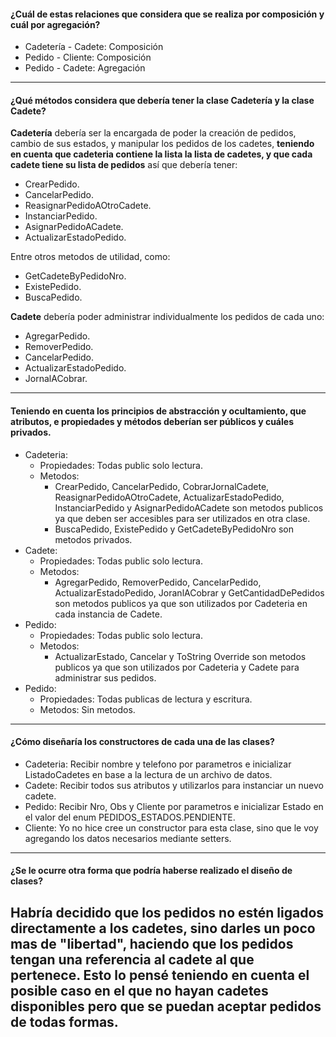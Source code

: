 #### ¿Cuál de estas relaciones que considera que se realiza por composición y cuál por agregación?
- Cadetería - Cadete: Composición
- Pedido - Cliente: Composición
- Pedido - Cadete: Agregación

----------

#### ¿Qué métodos considera que debería tener la clase Cadetería y la clase Cadete?
**Cadetería** debería ser la encargada de poder la creación de pedidos, cambio de sus estados, y manipular los pedidos de los cadetes, **teniendo en cuenta que cadeteria contiene la lista la lista de cadetes, y que cada cadete tiene su lista de pedidos** así que debería tener:
- CrearPedido.
- CancelarPedido.
- ReasignarPedidoAOtroCadete.
- InstanciarPedido.
- AsignarPedidoACadete.
- ActualizarEstadoPedido.

Entre otros metodos de utilidad, como:
- GetCadeteByPedidoNro.
- ExistePedido.
- BuscaPedido.

**Cadete** debería poder administrar individualmente los pedidos de cada uno:
- AgregarPedido.
- RemoverPedido.
- CancelarPedido.
- ActualizarEstadoPedido.
- JornalACobrar.


----------

#### Teniendo en cuenta los principios de abstracción y ocultamiento, que atributos, e propiedades y métodos deberían ser públicos y cuáles privados.

- Cadeteria:
  - Propiedades: Todas public solo lectura.
  - Metodos: 
    - CrearPedido, CancelarPedido, CobrarJornalCadete, ReasignarPedidoAOtroCadete, ActualizarEstadoPedido, InstanciarPedido y AsignarPedidoACadete son metodos publicos ya que deben ser accesibles para ser utilizados en otra clase.
    - BuscaPedido, ExistePedido y GetCadeteByPedidoNro son metodos privados.
- Cadete:
  - Propiedades: Todas public solo lectura.
  - Metodos:
    - AgregarPedido, RemoverPedido, CancelarPedido, ActualizarEstadoPedido, JoranlACobrar y GetCantidadDePedidos son metodos publicos ya que son utilizados por Cadeteria en cada instancia de Cadete.
- Pedido:
  - Propiedades: Todas public solo lectura.
  - Metodos:
    - ActualizarEstado, Cancelar y ToString Override son metodos publicos ya que son utilizados por Cadeteria y Cadete para administrar sus pedidos.
- Pedido:
  - Propiedades: Todas publicas de lectura y escritura.
  - Metodos: Sin metodos.
----------

#### ¿Cómo diseñaría los constructores de cada una de las clases?
- Cadeteria: Recibir nombre y telefono por parametros e inicializar ListadoCadetes en base a la lectura de un archivo de datos.
- Cadete: Recibir todos sus atributos y utilizarlos para instanciar un nuevo cadete.
- Pedido: Recibir Nro, Obs y Cliente por parametros e inicializar Estado en el valor del enum PEDIDOS_ESTADOS.PENDIENTE.
- Cliente: Yo no hice cree un constructor para esta clase, sino que le voy agregando los datos necesarios mediante setters.
----------

#### ¿Se le ocurre otra forma que podría haberse realizado el diseño de clases?
Habría decidido que los pedidos no estén ligados directamente a los cadetes, sino darles un poco mas de "libertad", haciendo que los pedidos tengan una referencia al cadete al que pertenece. Esto lo pensé teniendo en cuenta el posible caso en el que no hayan cadetes disponibles pero que se puedan aceptar pedidos de todas formas.
----------